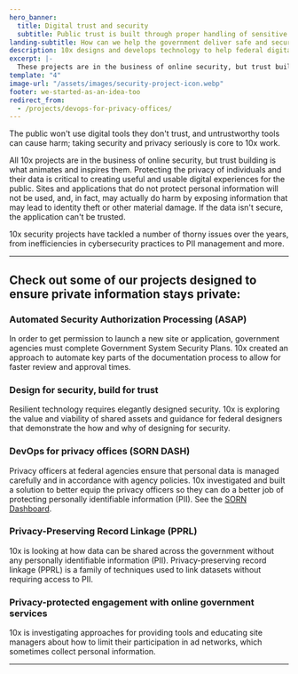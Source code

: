 ```yaml
---
hero_banner:
  title: Digital trust and security
  subtitle: Public trust is built through proper handling of sensitive data and robust cybersecurity practices.
landing-subtitle: How can we help the government deliver safe and secure digital experiences to the public?
description: 10x designs and develops technology to help federal digital teams protect privacy and build public trust.
excerpt: |-
  These projects are in the business of online security, but trust building is what animates and inspires them. The premise of our privacy and security work is that the public won't use digital tools they don't trust, that untrustworthy tools can cause harm, and that taking security and privacy seriously is critical to building trustworthy tools. 
template: "4"
image-url: "/assets/images/security-project-icon.webp"
footer: we-started-as-an-idea-too
redirect_from:
  - /projects/devops-for-privacy-offices/
---
```

<p class="usa-intro">  
  The public won't use digital tools they don't trust, and untrustworthy tools can cause harm; taking security and privacy seriously is core to 10x work.
</p>

All 10x projects are in the business of online security, but trust building is what animates and inspires them. Protecting the privacy of individuals and their data is critical to creating useful and usable digital experiences for the public. Sites and applications that do not protect personal information will not be used, and, in fact, may actually do harm by exposing information that may lead to identity theft or other material damage. If the data isn't secure, the application can't be trusted.

10x security projects have tackled a number of thorny issues over the years, from inefficiencies in cybersecurity practices to PII management and more.

---

## Check out some of our projects designed to ensure private information stays private:

### Automated Security Authorization Processing (ASAP)

In order to get permission to launch a new site or application, government agencies must complete Government System Security Plans. 10x created an approach to automate key parts of the documentation process to allow for faster review and approval times.

### Design for security, build for trust

Resilient technology requires elegantly designed security. 10x is exploring the value and viability of shared assets and guidance for federal designers that demonstrate the how and why of designing for security.

### DevOps for privacy offices (SORN DASH)

Privacy officers at federal agencies ensure that personal data is managed carefully and in accordance with agency policies. 10x investigated and built a solution to better equip the privacy officers so they can do a better job of protecting personally identifiable information (PII). See the <a class="usa-link usa-link--external" rel="noreferrer" target="_blank" href="https://all-sorns.app.cloud.gov/">SORN Dashboard</a>.

### Privacy-Preserving Record Linkage (PPRL)

10x is looking at how data can be shared across the government without any personally identifiable information (PII). Privacy-preserving record linkage (PPRL) is a family of techniques used to link datasets without requiring access to PII. 

### Privacy-protected engagement with online government services

10x is investigating approaches for providing tools and educating site managers about how to  limit their participation in ad networks, which sometimes collect personal information.

---